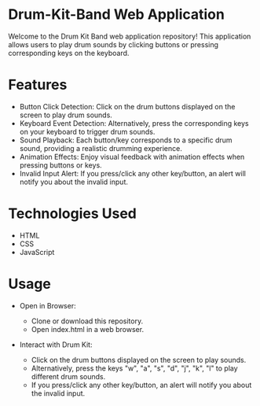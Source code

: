 # Drum-Kit-Band Web Application

Welcome to the Drum Kit Band web application repository! This application allows users to play drum sounds by clicking buttons or pressing corresponding keys on the keyboard.

# Features
- Button Click Detection: Click on the drum buttons displayed on the screen to play drum sounds.
- Keyboard Event Detection: Alternatively, press the corresponding keys on your keyboard to trigger drum sounds.
- Sound Playback: Each button/key corresponds to a specific drum sound, providing a realistic drumming experience.
- Animation Effects: Enjoy visual feedback with animation effects when pressing buttons or keys.
- Invalid Input Alert: If you press/click any other key/button, an alert will notify you about the invalid input.


# Technologies Used
- HTML
- CSS
- JavaScript

# Usage
- Open in Browser:
  - Clone or download this repository.
  - Open index.html in a web browser.
  
- Interact with Drum Kit:
  - Click on the drum buttons displayed on the screen to play sounds.
  - Alternatively, press the keys "w", "a", "s", "d", "j", "k", "l" to play different drum sounds.
  - If you press/click any other key/button, an alert will notify you about the invalid input.


